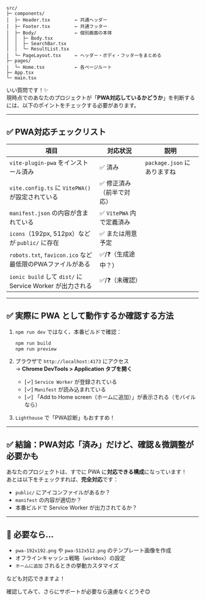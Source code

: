 ```
src/
├─ components/
│  ├─ Header.tsx         ← 共通ヘッダー
│  ├─ Footer.tsx         ← 共通フッター
│  ├─ Body/              ← 個別画面の本体
│  │  ├─ Body.tsx
│  │  ├─ SearchBar.tsx
│  │  └─ ResultList.tsx
│  └─ PageLayout.tsx     ← ヘッダー・ボディ・フッターをまとめる
├─ pages/
│  └─ Home.tsx           ← 各ページルート
├─ App.tsx
└─ main.tsx

```


いい質問です！✨  
現時点でのあなたのプロジェクトが「**PWA対応しているかどうか**」を判断するには、以下のポイントをチェックする必要があります。

---

## ✅ PWA対応チェックリスト

| 項目 | 対応状況 | 説明 |
|------|----------|------|
| `vite-plugin-pwa` をインストール済み | ✅ 済み | `package.json` にありますね |
| `vite.config.ts` に `VitePWA()` が設定されている | ✅ 修正済み（前半で対応） |
| `manifest.json` の内容が含まれている | ✅ `VitePWA` 内で定義済み |
| `icons`（192px, 512px）などが `public/` に存在 | ✅ または用意予定 |
| `robots.txt`, `favicon.ico` など最低限のPWAファイルがある | ✅/❓（生成途中？） |
| `ionic build` して `dist/` に Service Worker が出力される | ✅/❓（未確認） |

---

## ✅ 実際に PWA として動作するか確認する方法

1. `npm run dev` ではなく、本番ビルドで確認：
   ```bash
   npm run build
   npm run preview
   ```

2. ブラウザで `http://localhost:4173` にアクセス  
   → **Chrome DevTools > Application タブを開く**

   - [✓] `Service Worker` が登録されている
   - [✓] `Manifest` が読み込まれている
   - [✓] 「Add to Home screen（ホームに追加）」が表示される（モバイルなら）

3. `Lighthouse` で「PWA診断」もおすすめ！

---

## ✅ 結論：PWA対応「済み」だけど、確認＆微調整が必要かも

あなたのプロジェクトは、すでに PWA に**対応できる構成**になっています！  
あとは以下をチェックすれば、**完全対応**です：

- `public/` にアイコンファイルがあるか？
- `manifest` の内容が適切か？
- 本番ビルドで Service Worker が出力されてるか？

---

## 🎁 必要なら…

- `pwa-192x192.png` や `pwa-512x512.png` のテンプレート画像を作成
- オフラインキャッシュ戦略（`workbox`）の設定
- `ホームに追加` されるときの挙動カスタマイズ

なども対応できますよ！

確認してみて、さらにサポートが必要なら遠慮なくどうぞ😊